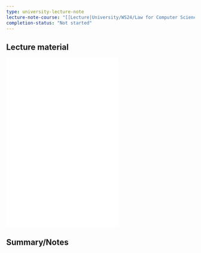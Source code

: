 ```yaml
---
type: university-lecture-note
lecture-note-course: "[[Lecture|University/WS24/Law for Computer Science/Lecture]]"
completion-status: "Not started"
---
```

## Lecture material
![](_attachments/SW-Vertragsrecht.pdf)
![](_attachments/Digital-Markets-Act.pdf)
![](_attachments/Digital-Services-Act.pdf)

## Summary/Notes

